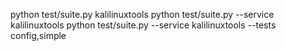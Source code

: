 python test/suite.py kalilinuxtools
python test/suite.py --service kalilinuxtools
python test/suite.py --service kalilinuxtools --tests config,simple
